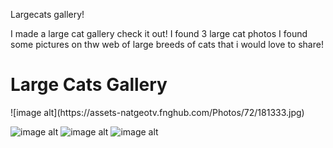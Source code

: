 
<html1>Largecats gallery!<html1>

<large cats>

<body>I made a large cat gallery check it out!<body>

<body>I found 3 large cat photos<body>
<body>I found some pictures on thw web of large breeds of cats that i would love to share!</body>
<h1>Large Cats Gallery</h1>
![image alt](https://assets-natgeotv.fnghub.com/Photos/72/181333.jpg)

![image alt](https://s.hdnux.com/photos/01/15/15/35/20240195/3/rawImage.jpg)
![image alt](https://st2.depositphotos.com/1008660/9611/i/950/depositphotos_96115198-stock-photo-four-big-wild-cats.jpg)
![image alt](https://d36tnp772eyphs.cloudfront.net/blogs/1/2018/04/shutterstock_474609328.jpg)
